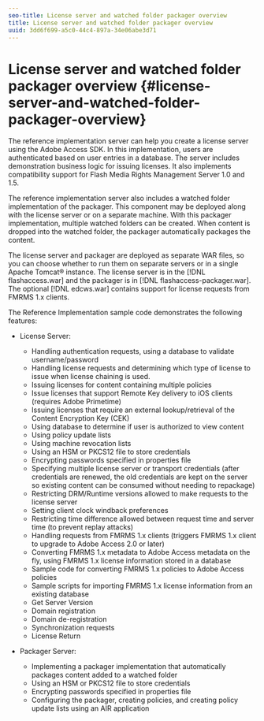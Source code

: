 ```yaml
---
seo-title: License server and watched folder packager overview
title: License server and watched folder packager overview
uuid: 3dd6f699-a5c0-44c4-897a-34e06abe3d71
---
```


# License server and watched folder packager overview {#license-server-and-watched-folder-packager-overview}

The reference implementation server can help you create a license server using the Adobe Access SDK. In this implementation, users are authenticated based on user entries in a database. The server includes demonstration business logic for issuing licenses. It also implements compatibility support for Flash Media Rights Management Server 1.0 and 1.5.

The reference implementation server also includes a watched folder implementation of the packager. This component may be deployed along with the license server or on a separate machine. With this packager implementation, multiple watched folders can be created. When content is dropped into the watched folder, the packager automatically packages the content.

The license server and packager are deployed as separate WAR files, so you can choose whether to run them on separate servers or in a single Apache Tomcat® instance. The license server is in the [!DNL flashaccess.war] and the packager is in [!DNL flashaccess-packager.war]. The optional [!DNL edcws.war] contains support for license requests from FMRMS 1.x clients.

The Reference Implementation sample code demonstrates the following features:

* License Server:

    * Handling authentication requests, using a database to validate username/password 
    * Handling license requests and determining which type of license to issue when license chaining is used. 
    * Issuing licenses for content containing multiple policies 
    * Issue licenses that support Remote Key delivery to iOS clients (requires Adobe Primetime) 
    * Issuing licenses that require an external lookup/retrieval of the Content Encryption Key (CEK) 
    * Using database to determine if user is authorized to view content 
    * Using policy update lists 
    * Using machine revocation lists 
    * Using an HSM or PKCS12 file to store credentials 
    * Encrypting passwords specified in properties file 
    * Specifying multiple license server or transport credentials (after credentials are renewed, the old credentials are kept on the server so existing content can be consumed without needing to repackage) 
    * Restricting DRM/Runtime versions allowed to make requests to the license server 
    * Setting client clock windback preferences 
    * Restricting time difference allowed between request time and server time (to prevent replay attacks) 
    * Handling requests from FMRMS 1.x clients (triggers FMRMS 1.x client to upgrade to Adobe Access 2.0 or later) 
    * Converting FMRMS 1.x metadata to Adobe Access metadata on the fly, using FMRMS 1.x license information stored in a database 
    * Sample code for converting FMRMS 1.x policies to Adobe Access policies 
    * Sample scripts for importing FMRMS 1.x license information from an existing database 
    * Get Server Version 
    * Domain registration 
    * Domain de-registration 
    * Synchronization requests 
    * License Return

* Packager Server:

    * Implementing a packager implementation that automatically packages content added to a watched folder 
    * Using an HSM or PKCS12 file to store credentials 
    * Encrypting passwords specified in properties file 
    * Configuring the packager, creating policies, and creating policy update lists using an AIR application

